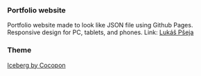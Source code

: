 ### Portfolio website
Portfolio website made to look like JSON file using Github Pages.
Responsive design for PC, tablets, and phones.
Link: [Lukáš Pšeja](https://pseja.github.io/portfolio/)

### Theme
[Iceberg by Cocopon](https://github.com/cocopon/iceberg.vim)
